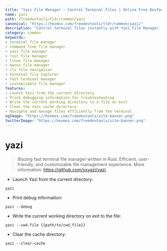 ```yaml
---
title: "Yazi File Manager - Control Terminal Files | Online Free DevTools by Hexmos"
name: yazi
path: /freedevtools/tldr/common/yazi
canonical: "https://hexmos.com/freedevtools/tldr/common/yazi/"
description: "Control terminal files instantly with Yazi File Manager. Manage files efficiently, navigate quickly, and customize your terminal experience. Free online tool, no registration required."
category: common
keywords:
- terminal file manager
- command line file manager
- yazi file manager
- rust file manager
- linux file manager
- macos file manager
- cli file navigation
- terminal file explorer
- fast terminal manager
- customizable file manager
features:
- Launch Yazi from the current directory
- Print debugging information for troubleshooting
- Write the current working directory to a file on exit
- Clear the Yazi cache directory
- Navigate and manage files efficiently from the terminal
ogImage: "https://hexmos.com/freedevtools/site-banner.png"
twitterImage: "https://hexmos.com/freedevtools/site-banner.png"
---
```


# yazi

> Blazing fast terminal file manager written in Rust.
> Efficient, user-friendly, and customizable file management experience.
> More information: <https://github.com/sxyazi/yazi>.

- Launch Yazi from the current directory:

`yazi`

- Print debug information:

`yazi --debug`

- Write the current working directory on exit to the file:

`yazi --cwd-file {{path/to/cwd_file}}`

- Clear the cache directory:

`yazi --clear-cache`
